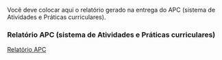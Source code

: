 Você deve colocar aqui o relatório gerado na entrega do APC (sistema de Atividades e Práticas curriculares).

### Relatório APC (sistema de Atividades e Práticas curriculares)

<a href="./APC - Visualizar Entrega Relatorio - Hysteria studio.pdf">Relatório APC</a>
